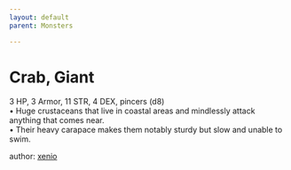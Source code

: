 ```yaml
---
layout: default
parent: Monsters 

--- 
```

# Crab, Giant
3 HP, 3 Armor, 11 STR, 4 DEX, pincers (d8)  
• Huge crustaceans that live in coastal areas and mindlessly attack anything that comes near.  
• Their heavy carapace makes them notably sturdy but slow and unable to swim.  





author: [xenio](https://xenioinabottle.blogspot.com/2021/02/classic-monsters-for-cairnito-part-1.html) 


